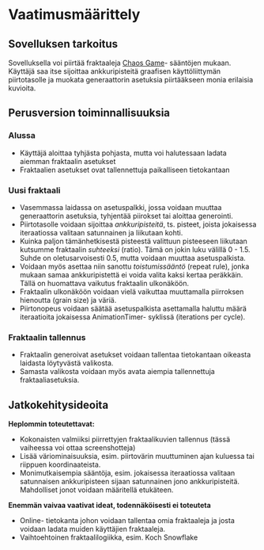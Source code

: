 # Vaatimusmäärittely
## Sovelluksen tarkoitus
Sovelluksella voi piirtää fraktaaleja [Chaos Game](https://en.wikipedia.org/wiki/Chaos_game)- sääntöjen mukaan. Käyttäjä saa itse sijoittaa ankkuripisteitä graafisen käyttöliittymän piirtotasolle ja muokata generaattorin asetuksia piirtääkseen monia erilaisia kuvioita.

## Perusversion toiminnallisuuksia
### Alussa
- Käyttäjä aloittaa tyhjästa pohjasta, mutta voi halutessaan ladata aiemman fraktaalin asetukset
- Fraktaalien asetukset ovat tallennettuja paikalliseen tietokantaan

### Uusi fraktaali
- Vasemmassa laidassa on asetuspalkki, jossa voidaan muuttaa generaattorin asetuksia, tyhjentää piirokset tai aloittaa generointi.
- Piirtotasolle voidaan sijoittaa *ankkuripisteitä*, ts. pisteet, joista jokaisessa iteraatiossa valitaan satunnainen ja liikutaan kohti.
- Kuinka paljon tämänhetkisestä pisteestä valittuun pisteeseen liikutaan kutsumme fraktaalin *suhteeksi* (ratio). Tämä on jokin luku välillä 0 - 1.5. Suhde on oletusarvoisesti 0.5, mutta voidaan muuttaa asetuspalkista.
- Voidaan myös asettaa niin sanottu *toistumissääntö* (repeat rule), jonka mukaan samaa ankkuripistettä ei voida valita kaksi kertaa peräkkäin. Tällä on huomattava vaikutus fraktaalin ulkonäköön.
- Fraktaalin ulkonäköön voidaan vielä vaikuttaa muuttamalla piirroksen hienoutta (grain size) ja väriä.
- Piirtonopeus voidaan säätää asetuspalkista asettamalla haluttu määrä iteraatioita jokaisessa AnimationTimer- syklissä (iterations per cycle).

### Fraktaalin tallennus
- Fraktaalin generoivat asetukset voidaan tallentaa tietokantaan oikeasta laidasta löytyvästä valikosta.
- Samasta valikosta voidaan myös avata aiempia tallennettuja fraktaaliasetuksia.

## Jatkokehitysideoita
**Heplommin toteutettavat:**
- Kokonaisten valmiiksi piirrettyjen fraktaalikuvien tallennus (tässä vaiheessa voi ottaa screenshotteja)
- Lisää väriominaisuuksia, esim. piirtovärin muuttuminen ajan kuluessa tai riippuen koordinaateista.
- Monimutkaisempia sääntöja, esim. jokaisessa iteraatiossa valitaan satunnaisen ankkuripisteen sijaan satunnainen jono ankkuripisteitä. Mahdolliset jonot voidaan määritellä etukäteen.

**Enemmän vaivaa vaativat ideat, todennäköisesti ei toteuteta**
- Online- tietokanta johon voidaan tallentaa omia fraktaaleja ja josta voidaan ladata muiden käyttäjien fraktaaleja.
- Vaihtoehtoinen fraktaalilogiikka, esim. Koch Snowflake
